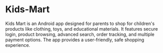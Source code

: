 # Kids-Mart
Kids Mart is an Android app designed for parents to shop for children's products like clothing, toys, and educational materials. It features secure login, product browsing, advanced search, order tracking, and multiple payment options. The app provides a user-friendly, safe shopping experience.

